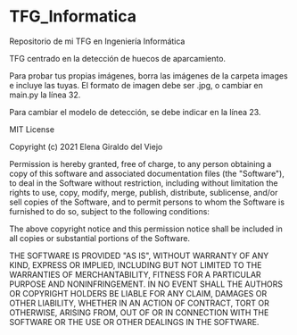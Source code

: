 # TFG_Informatica
Repositorio de mi TFG en Ingeniería Informática

TFG centrado en la detección de huecos de aparcamiento.

Para probar tus propias imágenes, borra las imágenes de la carpeta images e incluye las tuyas. El formato de imagen debe ser .jpg, o cambiar en main.py la línea 32.

Para cambiar el modelo de detección, se debe indicar en la línea 23.

MIT License

Copyright (c) 2021 Elena Giraldo del Viejo

Permission is hereby granted, free of charge, to any person obtaining a copy
of this software and associated documentation files (the "Software"), to deal
in the Software without restriction, including without limitation the rights
to use, copy, modify, merge, publish, distribute, sublicense, and/or sell
copies of the Software, and to permit persons to whom the Software is
furnished to do so, subject to the following conditions:

The above copyright notice and this permission notice shall be included in all
copies or substantial portions of the Software.

THE SOFTWARE IS PROVIDED "AS IS", WITHOUT WARRANTY OF ANY KIND, EXPRESS OR
IMPLIED, INCLUDING BUT NOT LIMITED TO THE WARRANTIES OF MERCHANTABILITY,
FITNESS FOR A PARTICULAR PURPOSE AND NONINFRINGEMENT. IN NO EVENT SHALL THE
AUTHORS OR COPYRIGHT HOLDERS BE LIABLE FOR ANY CLAIM, DAMAGES OR OTHER
LIABILITY, WHETHER IN AN ACTION OF CONTRACT, TORT OR OTHERWISE, ARISING FROM,
OUT OF OR IN CONNECTION WITH THE SOFTWARE OR THE USE OR OTHER DEALINGS IN THE
SOFTWARE.